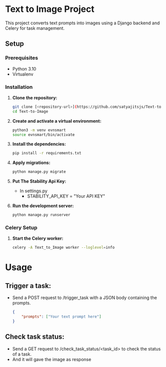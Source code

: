 # Text to Image Project

This project converts text prompts into images using a Django backend and Celery for task management.

## Setup
### Prerequisites

- Python 3.10
- Virtualenv

### Installation

1. **Clone the repository:**

    ```sh
    git clone [<repository-url>](https://github.com/satyajitsjs/Text-to-Image.git)
    cd Text-to-Image
    ```

2. **Create and activate a virtual environment:**

    ```sh
    python3 -m venv evnsmart
    source evnsmart/bin/activate
    ```

3. **Install the dependencies:**

    ```sh
    pip install -r requirements.txt
    ```

4. **Apply migrations:**

    ```sh
    python manage.py migrate
    ```
5. **Put The Stability Api Key:**
    - In settings.py
        - STABILITY_API_KEY = "Your API KEY"

6. **Run the development server:**

    ```sh
    python manage.py runserver
    ```

### Celery Setup

1. **Start the Celery worker:**

    ```sh
    celery -A Text_to_Image worker --loglevel=info
    ```

# Usage
## Trigger a task:
- Send a POST request to /trigger_task with a JSON body containing the prompts.

    ```json
    {
        "prompts": ["Your text prompt here"]
    }
    ```

## Check task status:
- Send a GET request to /check_task_status/<task_id> to check the status of a task.
- And it will gave the image as response